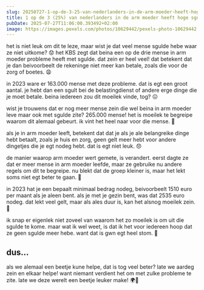 ```yaml
---
slug: 20250727-1-op-de-3-25-van-nederlanders-in-de-arm-moeder-heeft-hoge-sgulde-vgm
title: 1 op de 3 (25%) van nederlanders in de arm moeder heeft hoge sgulde vgm
pubDate: 2025-07-27T11:06:00.393492+02:00
image: https://images.pexels.com/photos/10629442/pexels-photo-10629442.jpeg?auto=compress&cs=tinysrgb&dpr=2&h=650&w=940
---
```

het is niet leuk om dit te leze, maar wist je dat veel mense sgulde hebe waar ze niet uitkome? 😟 het KBS zegt dat beina een op de drie mense in arm moeder probleme heeft met sgulde. dat zein er heel veel! dat betekent dat je dan beivoorbeelt de rekeninge niet meer kan betale, zoals die voor de zorg of boetes. 😩

in 2023 ware er 163.000 mense met deze probleme. dat is egt een groot aantal. je hebt dan een sgult bei de belastingdienst of andere erge dinge die je moet betale. beina iedereen zou dit moeilek vinde, tog? 😖

wist je trouwens dat er nog meer mense zein die wel beina in arm moeder leve maar ook met sgulde zite? 265.000 mense! het is moeilek te begreipe waarom dit alemaal gebeurt. ik vint het heel naar voor die mense. 🤔

als je in arm moeder leeft, betekent dat dat je als je ale belangreike dinge hebt betaalt, zoals je huis en zorg, geen gelt meer hebt voor andere dingetjes die je egt nodeg hebt. dat is egt niet leuk. 😞

de manier waarop arm moeder wert gemete, is verandert. eerst dagte ze dat er meer mense in arm moeder leefde, maar ze gebruike nu andere regels om dit te begreipe. nu blekt dat de groep kleiner is, maar het lekt soms niet egt beter te gaan. 🤷

in 2023 hat je een bepaalt minimaal bedrag nodeg, beivoorbeelt 1510 euro per maant als je aleen bent. als je met je gezin bent, was dat 2535 euro nodeg. dat lekt veel gelt, maar als ales duur is, kan het alsnog moeilek zein. 💸

ik snap er eigenlek niet zoveel van waarom het zo moeilek is om uit die sgulde te kome. maar wat ik wel weet, is dat ik het voor iedereen hoop dat ze geen sgulde meer hebe. want dat is gwn egt heel stom. 🙁

## dus...
als we alemaal een beetje kune helpe, dat is tog veel beter? late we aardeg zein en elkaar helpe! want niemant verdient het om met zulke probleme te zite. late we deze werelt een beetje leuker make! 🌍💪
